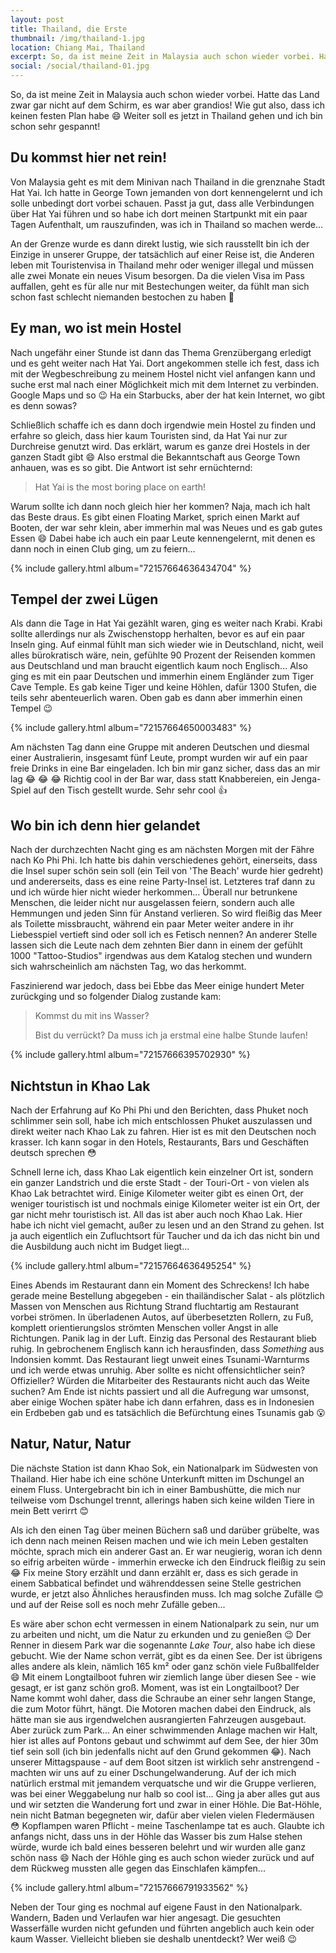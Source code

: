 ```yaml
---
layout: post
title: Thailand, die Erste
thumbnail: /img/thailand-1.jpg
location: Chiang Mai, Thailand
excerpt: So, da ist meine Zeit in Malaysia auch schon wieder vorbei. Hatte das Land zwar gar nicht auf dem Schirm, es war aber grandios! Wie gut also, dass ich keinen festen Plan habe :) Weiter soll es jetzt in Thailand gehen und ich bin schon sehr gespannt!
social: /social/thailand-01.jpg
---
```


So, da ist meine Zeit in Malaysia auch schon wieder vorbei. Hatte das Land zwar gar nicht auf dem Schirm, es war aber grandios! Wie gut also, dass ich keinen festen Plan habe :smile: Weiter soll es jetzt in Thailand gehen und ich bin schon sehr gespannt!

## Du kommst hier net rein!
Von Malaysia geht es mit dem Minivan nach Thailand in die grenznahe Stadt Hat Yai. Ich hatte in George Town jemanden von dort kennengelernt und ich solle unbedingt dort vorbei schauen. Passt ja gut, dass alle Verbindungen über Hat Yai führen und so habe ich dort meinen Startpunkt mit ein paar Tagen Aufenthalt, um rauszufinden, was ich in Thailand so machen werde...

An der Grenze wurde es dann direkt lustig, wie sich rausstellt bin ich der Einzige in unserer Gruppe, der tatsächlich auf einer Reise ist, die Anderen leben mit Touristenvisa in Thailand mehr oder weniger illegal und müssen alle zwei Monate ein neues Visum besorgen. Da die vielen Visa im Pass auffallen, geht es für alle nur mit Bestechungen weiter, da fühlt man sich schon fast schlecht niemanden bestochen zu haben :see_no_evil:

## Ey man, wo ist mein Hostel
Nach ungefähr einer Stunde ist dann das Thema Grenzübergang erledigt und es geht weiter nach Hat Yai. Dort angekommen stelle ich fest, dass ich mit der Wegbeschreibung zu meinem Hostel nicht viel anfangen kann und suche erst mal nach einer Möglichkeit mich mit dem Internet zu verbinden. Google Maps und so :wink: Ha ein Starbucks, aber der hat kein Internet, wo gibt es denn sowas?

Schließlich schaffe ich es dann doch irgendwie mein Hostel zu finden und erfahre so gleich, dass hier kaum Touristen sind, da Hat Yai nur zur Durchreise genutzt wird. Das erklärt, warum es ganze drei Hostels in der ganzen Stadt gibt :smile: Also erstmal die Bekanntschaft aus George Town anhauen, was es so gibt. Die Antwort ist sehr ernüchternd:

> Hat Yai is the most boring place on earth!

Warum sollte ich dann noch gleich hier her kommen? Naja, mach ich halt das Beste draus. Es gibt einen Floating Market, sprich einen Markt auf Booten, der war sehr klein, aber immerhin mal was Neues und es gab gutes Essen :smile: Dabei habe ich auch ein paar Leute kennengelernt, mit denen es dann noch in einen Club ging, um zu feiern...

{% include gallery.html album="72157664636434704" %}

## Tempel der zwei Lügen
Als dann die Tage in Hat Yai gezählt waren, ging es weiter nach Krabi. Krabi sollte allerdings nur als Zwischenstopp herhalten, bevor es auf ein paar Inseln ging. Auf einmal fühlt man sich wieder wie in Deutschland, nicht, weil alles bürokratisch wäre, nein, gefühlte 90 Prozent der Reisenden kommen aus Deutschland und man braucht eigentlich kaum noch Englisch... Also ging es mit ein paar Deutschen und immerhin einem Engländer zum Tiger Cave Temple. Es gab keine Tiger und keine Höhlen, dafür 1300 Stufen, die teils sehr abenteuerlich waren. Oben gab es dann aber immerhin einen Tempel :wink:

{% include gallery.html album="72157664650003483" %}

Am nächsten Tag dann eine Gruppe mit anderen Deutschen und diesmal einer Australierin, insgesamt fünf Leute, prompt wurden wir auf ein paar freie Drinks in eine Bar eingeladen. Ich bin mir ganz sicher, dass das an mir lag :joy: :joy: :joy: Richtig cool in der Bar war, dass statt Knabbereien, ein Jenga-Spiel auf den Tisch gestellt wurde. Sehr sehr cool :thumbsup:

## Wo bin ich denn hier gelandet
Nach der durchzechten Nacht ging es am nächsten Morgen mit der Fähre nach Ko Phi Phi. Ich hatte bis dahin verschiedenes gehört, einerseits, dass die Insel super schön sein soll (ein Teil von 'The Beach' wurde hier gedreht) und andererseits, dass es eine reine Party-Insel ist. Letzteres traf dann zu und ich würde hier nicht wieder herkommen... Überall nur betrunkene Menschen, die leider nicht nur ausgelassen feiern, sondern auch alle Hemmungen und jeden Sinn für Anstand verlieren. So wird fleißig das Meer als Toilette missbraucht, während ein paar Meter weiter andere in ihr Liebesspiel vertieft sind oder soll ich es Fetisch nennen? An anderer Stelle lassen sich die Leute nach dem zehnten Bier dann in einem der gefühlt 1000 "Tattoo-Studios" irgendwas aus dem Katalog stechen und wundern sich wahrscheinlich am nächsten Tag, wo das herkommt.

Faszinierend war jedoch, dass bei Ebbe das Meer einige hundert Meter zurückging und so folgender Dialog zustande kam:

> Kommst du mit ins Wasser?
>
> Bist du verrückt? Da muss ich ja erstmal eine halbe Stunde laufen!

{% include gallery.html album="72157666395702930" %}

## Nichtstun in Khao Lak
Nach der Erfahrung auf Ko Phi Phi und den Berichten, dass Phuket noch schlimmer sein soll, habe ich mich entschlossen Phuket auszulassen und direkt weiter nach Khao Lak zu fahren. Hier ist es mit den Deutschen noch krasser. Ich kann sogar in den Hotels, Restaurants, Bars und Geschäften deutsch sprechen :flushed:

Schnell lerne ich, dass Khao Lak eigentlich kein einzelner Ort ist, sondern ein ganzer Landstrich und die erste Stadt - der Touri-Ort - von vielen als Khao Lak betrachtet wird. Einige Kilometer weiter gibt es einen Ort, der weniger touristisch ist und nochmals einige Kilometer weiter ist ein Ort, der gar nicht mehr touristisch ist. All das ist aber auch noch Khao Lak. Hier habe ich nicht viel gemacht, außer zu lesen und an den Strand zu gehen. Ist ja auch eigentlich ein Zufluchtsort für Taucher und da ich das nicht bin und die Ausbildung auch nicht im Budget liegt...

{% include gallery.html album="72157664636495254" %}

Eines Abends im Restaurant dann ein Moment des Schreckens! Ich habe gerade meine Bestellung abgegeben - ein thailändischer Salat - als plötzlich Massen von Menschen aus Richtung Strand fluchtartig am Restaurant vorbei strömen. In überladenen Autos, auf überbesetzten Rollern, zu Fuß, komplett orientierungslos strömten Menschen voller Angst in alle Richtungen. Panik lag in der Luft. Einzig das Personal des Restaurant blieb ruhig. In gebrochenem Englisch kann ich herausfinden, dass _Something_ aus Indonsien kommt. Das Restaurant liegt unweit eines Tsunami-Warnturms und ich werde etwas unruhig. Aber sollte es nicht offensichtlicher sein? Offizieller? Würden die Mitarbeiter des Restaurants nicht auch das Weite suchen? Am Ende ist nichts passiert und all die Aufregung war umsonst, aber einige Wochen später habe ich dann erfahren, dass es in Indonesien ein Erdbeben gab und es tatsächlich die Befürchtung eines Tsunamis gab :open_mouth:

## Natur, Natur, Natur
Die nächste Station ist dann Khao Sok, ein Nationalpark im Südwesten von Thailand. Hier habe ich eine schöne Unterkunft mitten im Dschungel an einem Fluss. Untergebracht bin ich in einer Bambushütte, die mich nur teilweise vom Dschungel trennt, allerings haben sich keine wilden Tiere in mein Bett verirrt :blush: 

Als ich den einen Tag über meinen Büchern saß und darüber grübelte, was ich denn nach meinen Reisen machen und wie ich mein Leben gestalten möchte, sprach mich ein anderer Gast an. Er war neugierig, woran ich denn so eifrig arbeiten würde - immerhin erwecke ich den Eindruck fleißig zu sein :joy: Fix meine Story erzählt und dann erzählt er, dass es sich gerade in einem Sabbatical befindet und währenddessen seine Stelle gestrichen wurde, er jetzt also Ähnliches herausfinden muss. Ich mag solche Zufälle :blush: und auf der Reise soll es noch mehr Zufälle geben...

Es wäre aber schon echt vermessen in einem Nationalpark zu sein, nur um zu arbeiten und nicht, um die Natur zu erkunden und zu genießen :wink:
Der Renner in diesem Park war die sogenannte _Lake Tour_, also habe ich diese gebucht. Wie der Name schon verrät, gibt es da einen See. Der ist übrigens alles andere als klein, nämlich 165 km² oder ganz schön viele Fußballfelder :smile: Mit einem Longtailboot fuhren wir ziemlich lange über diesen See - wie gesagt, er ist ganz schön groß. Moment, was ist ein Longtailboot? Der Name kommt wohl daher, dass die Schraube an einer sehr langen Stange, die zum Motor führt, hängt. Die Motoren machen dabei den Eindruck, als hätte man sie aus irgendwelchen ausrangierten Fahrzeugen ausgebaut. Aber zurück zum Park... An einer schwimmenden Anlage machen wir Halt, hier ist alles auf Pontons gebaut und schwimmt auf dem See, der hier 30m tief sein soll (ich bin jedenfalls nicht auf den Grund gekommen :joy:). Nach unserer Mittagspause - auf dem Boot sitzen ist wirklich sehr anstrengend - machten wir uns auf zu einer Dschungelwanderung. Auf der ich mich natürlich erstmal mit jemandem verquatsche und wir die Gruppe verlieren, was bei einer Weggabelung nur halb so cool ist... Ging ja aber alles gut aus und wir setzten die Wanderung fort und zwar in einer Höhle. Die Bat-Höhle, nein nicht Batman begegneten wir, dafür aber vielen vielen Fledermäusen :flushed: Kopflampen waren Pflicht - meine Taschenlampe tat es auch. Glaubte ich anfangs nicht, dass uns in der Höhle das Wasser bis zum Halse stehen würde, wurde ich bald eines besseren belehrt und wir wurden alle ganz schön nass :smile: Nach der Höhle ging es auch schon wieder zurück und auf dem Rückweg mussten alle gegen das Einschlafen kämpfen...

{% include gallery.html album="72157666791933562" %}

Neben der Tour ging es nochmal auf eigene Faust in den Nationalpark. Wandern, Baden und Verlaufen war hier angesagt. Die gesuchten Wasserfälle wurden nicht gefunden und führten angeblich auch kein oder kaum Wasser. Vielleicht blieben sie deshalb unentdeckt? Wer weiß :wink: